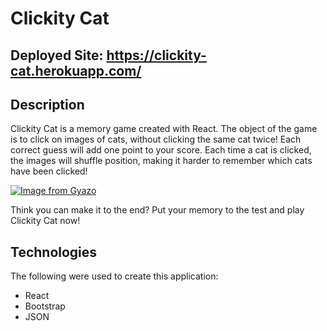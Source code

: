 # Clickity Cat
## Deployed Site: https://clickity-cat.herokuapp.com/
## Description  
Clickity Cat is a memory game created with React. The object of the game is to click on images of cats, without clicking the same cat twice! Each correct guess will add one point to your score. Each time a cat is clicked, the images will shuffle position, making it harder to remember which cats have been clicked!
  
[![Image from Gyazo](https://i.gyazo.com/ca19ec3a2880bba972dfa9ab5ee26688.gif)](https://gyazo.com/ca19ec3a2880bba972dfa9ab5ee26688) 

Think you can make it to the end? Put your memory to the test and play Clickity Cat now!

## Technologies  
The following were used to create this application: 
+ React
+ Bootstrap
+ JSON
